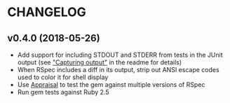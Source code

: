 # CHANGELOG

## v0.4.0 (2018-05-26)

* Add support for including STDOUT and STDERR from tests in the JUnit output (see ["Capturing output"](https://github.com/sj26/rspec_junit_formatter#capturing-output) in the readme for details)
* When RSpec includes a diff in its output, strip out ANSI escape codes used to color it for shell display
* Use [Appraisal](https://github.com/thoughtbot/appraisal) to test the gem against multiple versions of RSpec
* Run gem tests against Ruby 2.5
